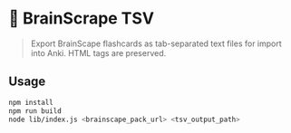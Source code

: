 # 🧠 BrainScrape TSV
> Export BrainScape flashcards as tab-separated text files for import into Anki. HTML tags are preserved.

## Usage

```bash
npm install
npm run build
node lib/index.js <brainscape_pack_url> <tsv_output_path>
```
